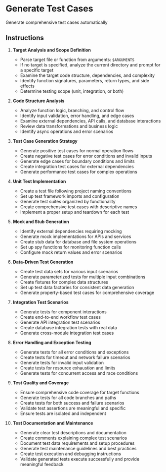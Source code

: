 # Generate Test Cases

Generate comprehensive test cases automatically

## Instructions

1. **Target Analysis and Scope Definition**
    - Parse target file or function from arguments: `$ARGUMENTS`
    - If no target is specified, analyze the current directory and prompt for a specific target
    - Examine the target code structure, dependencies, and complexity
    - Identify function signatures, parameters, return types, and side effects
    - Determine testing scope (unit, integration, or both)

2. **Code Structure Analysis**
    - Analyze function logic, branching, and control flow
    - Identify input validation, error handling, and edge cases
    - Examine external dependencies, API calls, and database interactions
    - Review data transformations and business logic
    - Identify async operations and error scenarios

3. **Test Case Generation Strategy**
    - Generate positive test cases for normal operation flows
    - Create negative test cases for error conditions and invalid inputs
    - Generate edge cases for boundary conditions and limits
    - Create integration test cases for external dependencies
    - Generate performance test cases for complex operations

4. **Unit Test Implementation**
    - Create a test file following project naming conventions
    - Set up test framework imports and configuration
    - Generate test suites organized by functionality
    - Create comprehensive test cases with descriptive names
    - Implement a proper setup and teardown for each test

5. **Mock and Stub Generation**
    - Identify external dependencies requiring mocking
    - Generate mock implementations for APIs and services
    - Create stub data for database and file system operations
    - Set up spy functions for monitoring function calls
    - Configure mock return values and error scenarios

6. **Data-Driven Test Generation**
    - Create test data sets for various input scenarios
    - Generate parameterized tests for multiple input combinations
    - Create fixtures for complex data structures
    - Set up test data factories for consistent data generation
    - Generate property-based test cases for comprehensive coverage

7. **Integration Test Scenarios**
    - Generate tests for component interactions
    - Create end-to-end workflow test cases
    - Generate API integration test scenarios
    - Create database integration tests with real data
    - Generate cross-module integration test cases

8. **Error Handling and Exception Testing**
    - Generate tests for all error conditions and exceptions
    - Create tests for timeout and network failure scenarios
    - Generate tests for invalid input validation
    - Create tests for resource exhaustion and limits
    - Generate tests for concurrent access and race conditions

9. **Test Quality and Coverage**
    - Ensure comprehensive code coverage for target functions
    - Generate tests for all code branches and paths
    - Create tests for both success and failure scenarios
    - Validate test assertions are meaningful and specific
    - Ensure tests are isolated and independent

10. **Test Documentation and Maintenance**
    - Generate clear test descriptions and documentation
    - Create comments explaining complex test scenarios
    - Document test data requirements and setup procedures
    - Generate test maintenance guidelines and best practices
    - Create test execution and debugging instructions
    - Validate generated tests execute successfully and provide meaningful feedback